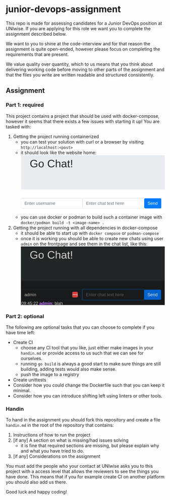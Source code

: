 # junior-devops-assignment

This repo is made for assessing candidates for a Junior DevOps position at UNIwise.
If you are applying for this role we want you to complete the assignment described below.

We want to you to shine at the code-interview and for that reason the assignment is quite open-ended, however please focus on completing the requirements that are present.

We value quality over quantity, which to us means that you think about delivering working code before moving to other parts of the assignment and that the files you write are written readable and structured consistently.

## Assignment

### Part 1: required

This project contains a project that should be used with docker-compose, however it seems that there exists a few issues with starting it up!
You are tasked with:

1. Getting the project running containerized
    - you can test your solution with curl or a browser by visiting `http://localhost:<post>`
    - it should look like the website home: ![website home](./images/website_home.png)
    - you can use docker or podman to build such a container image with `docker/podman build -t <image-name> .`
2. Getting the project running with all dependencies in docker-compose
    - it should be able to start up with `docker compose` or `podman-compose`
    - once it is working you should be able to create new chats using user `admin` on the frontpage and see them in the chat list, like this: ![website chat](./images/website_chat.png)

### Part 2: optional

The following are optional tasks that you can choose to complete if you have time left:

- Create CI
    - choose any CI tool that you like, just either make images in your `handin.md` or provide access to us such that we can see for ourselves.
    - running `go build` is always a good start to make sure things are still building, adding tests would also make sense.
    - push the image to a registry
- Create unittests
- Consider how you could change the Dockerfile such that you can keep it minimal.
- Consider how you can introduce shifting left using linters or other tools.

### Handin

To hand in the assignment you should fork this repository and create a file `handin.md` in the root of the repository that contains:

1. Instructions of how to run the project
2. \[if any\] A section on what is missing/had issues solving
    - it is fine that required sections are missing, but please explain why and what you have tried to do.
3. \[if any\] Considerations on the assignment

You must add the people who your contact at UNIwise asks you to this project with a access level that allows the reviewers to see the things you have done.
This means that if you for example create CI on another platform you should also add us there.

Good luck and happy coding!
